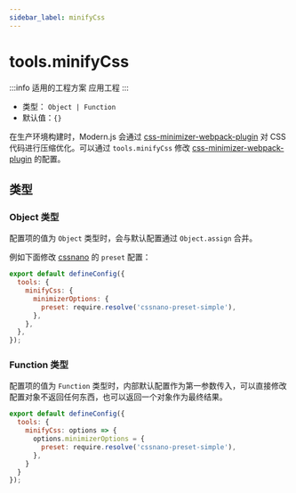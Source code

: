 ```yaml
---
sidebar_label: minifyCss
---
```


# tools.minifyCss

:::info 适用的工程方案
应用工程
:::

- 类型： `Object | Function`
- 默认值：`{}`

在生产环境构建时，Modern.js 会通过 [css-minimizer-webpack-plugin](https://github.com/webpack-contrib/css-minimizer-webpack-plugin) 对 CSS 代码进行压缩优化。可以通过 `tools.minifyCss` 修改 [css-minimizer-webpack-plugin](https://github.com/webpack-contrib/css-minimizer-webpack-plugin) 的配置。

## 类型

### Object 类型

配置项的值为 `Object` 类型时，会与默认配置通过 `Object.assign` 合并。

例如下面修改 [cssnano](https://cssnano.co/) 的 `preset` 配置：

```js title="modern.config.js"
export default defineConfig({
  tools: {
    minifyCss: {
      minimizerOptions: {
        preset: require.resolve('cssnano-preset-simple'),
      },
    },
  },
});
```

### Function 类型

配置项的值为 `Function` 类型时，内部默认配置作为第一参数传入，可以直接修改配置对象不返回任何东西，也可以返回一个对象作为最终结果。

```js title="modern.config.js"
export default defineConfig({
  tools: {
    minifyCss: options => {
      options.minimizerOptions = {
        preset: require.resolve('cssnano-preset-simple'),
      },
    }
  }
});
```
